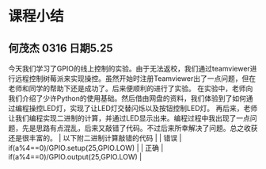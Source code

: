 # 课程小结
## 何茂杰 0316 日期5.25
 今天我们学习了GPIO的线上控制的实验。由于无法返校，我们通过teamviewer进行远程控制树莓派来实现操控。虽然开始时注册Teamviewer出了一点问题，但在老师和同学的帮助下还是成功了。后来便顺利的进行了实验。
 在实验中，老师向我们介绍了少许Python的使用基础。然后借由网盘的资料，我们体验到了如何通过编程操控LED灯，实现了让LED灯交替闪烁以及按钮控制LED灯。
 再后来，老师让我们编程实现二进制的计算，并通过LED显示出来。编程过程中我出现了一点问题，先是思路有点混乱，后来又敲错了代码。不过后来所幸解决了问题。总之收获还是很丰富的。
| 以下附二进制计算敲错的代码 |
| 错误 | if(a%4==0)/GPIO.setup(25,GPIO.LOW) |
| 正确 | if(a%4==0)/GPIO.output(25,GPIO.LOW) |